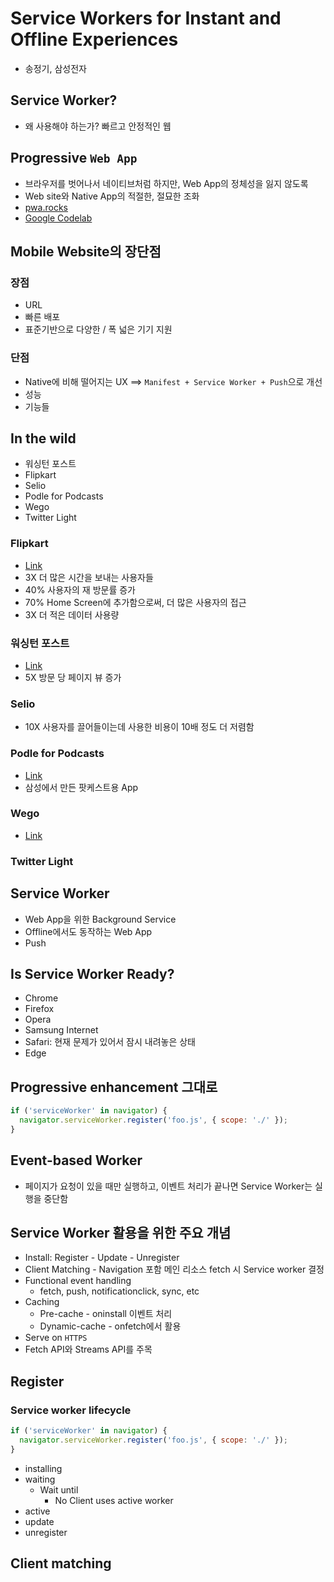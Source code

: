 # Service Workers for Instant and Offline Experiences
- 송정기, 삼성전자

## Service Worker?
- 왜 사용해야 하는가? 빠르고 안정적인 웹

## Progressive `Web App`
- 브라우저를 벗어나서 네이티브처럼 하지만, Web App의 정체성을 잃지 않도록
- Web site와 Native App의 적절한, 절묘한 조화
- [pwa.rocks](https://pwa.rocks/)
- [Google Codelab](https://codelabs.developers.google.com/codelabs/your-first-pwapp)

## Mobile Website의 장단점

### 장점
- URL
- 빠른 배포
- 표준기반으로 다양한 / 폭 넓은 기기 지원

### 단점
- Native에 비해 떨어지는 UX ==> `Manifest + Service Worker + Push`으로 개선
- 성능
- 기능들

## In the wild
- 워싱턴 포스트
- Flipkart
- Selio
- Podle for Podcasts
- Wego
- Twitter Light

### Flipkart
- [Link](https://www.flipkart.com/)
- 3X 더 많은 시간을 보내는 사용자들
- 40% 사용자의 재 방문률 증가
- 70% Home Screen에 추가함으로써, 더 많은 사용자의 접근
- 3X 더 적은 데이터 사용량

### 워싱턴 포스트
- [Link](https://www.washingtonpost.com/)
- 5X 방문 당 페이지 뷰 증가

### Selio
- 10X 사용자를 끌어들이는데 사용한 비용이 10배 정도 더 저렴함

### Podle for Podcasts
- [Link](https://podle.audio)
- 삼성에서 만든 팟케스트용 App

### Wego
- [Link](https://www.wego.com/)

### Twitter Light

## Service Worker
- Web App을 위한 Background Service
- Offline에서도 동작하는 Web App
- Push

## Is Service Worker Ready?
- Chrome
- Firefox
- Opera
- Samsung Internet
- Safari: 현재 문제가 있어서 잠시 내려놓은 상태
- Edge

## Progressive enhancement 그대로
``` JavaScript
if ('serviceWorker' in navigator) {
  navigator.serviceWorker.register('foo.js', { scope: './' });
}
```

## Event-based Worker
- 페이지가 요청이 있을 때만 실행하고, 이벤트 처리가 끝나면 Service Worker는 실행을 중단함

## Service Worker 활용을 위한 주요 개념
- Install: Register - Update - Unregister
- Client Matching - Navigation 포함 메인 리소스 fetch 시 Service worker 결정
- Functional event handling
  - fetch, push, notificationclick, sync, etc
- Caching
  - Pre-cache - oninstall 이벤트 처리
  - Dynamic-cache - onfetch에서 활용
- Serve on `HTTPS`
- Fetch API와 Streams API를 주목

## Register

### Service worker lifecycle
``` JavaScript
if ('serviceWorker' in navigator) {
  navigator.serviceWorker.register('foo.js', { scope: './' });
}
```

- installing
- waiting
  - Wait until
    - No Client uses active worker
- active
- update
- unregister

## Client matching
